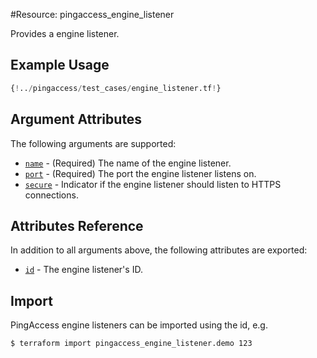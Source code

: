 #Resource: pingaccess_engine_listener

Provides a engine listener.

## Example Usage
```terraform
{!../pingaccess/test_cases/engine_listener.tf!}
```

## Argument Attributes

The following arguments are supported:

- [`name`](#name) - (Required) The name of the engine listener.
- [`port`](#port) - (Required) The port the engine listener listens on.
- [`secure`](#secure) - Indicator if the engine listener should listen to HTTPS connections.

## Attributes Reference

In addition to all arguments above, the following attributes are exported:

- [`id`](#id) - The engine listener's ID.

## Import

PingAccess engine listeners can be imported using the id, e.g.

```shell
$ terraform import pingaccess_engine_listener.demo 123
```